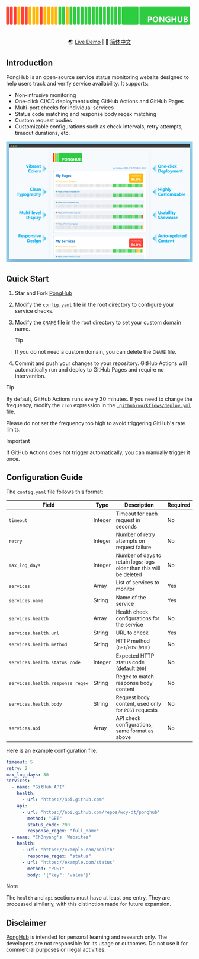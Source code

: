 # [![PongHub](static/band.png)](https://health.ch3nyang.top)

<div align="center">

🌏 [Live Demo](https://health.ch3nyang.top) | 📖 [简体中文](README_CN.md)

</div>

## Introduction

PongHub is an open-source service status monitoring website designed to help users track and verify service availability. It supports:

- Non-intrusive monitoring
- One-click CI/CD deployment using GitHub Actions and GitHub Pages
- Multi-port checks for individual services
- Status code matching and response body regex matching
- Custom request bodies
- Customizable configurations such as check intervals, retry attempts, timeout durations, etc.

![Browser Screenshot](static/browser.png)

## Quick Start

1. Star and Fork [PongHub](https://github.com/WCY-dt/ponghub)

2. Modify the [`config.yaml`](config.yaml) file in the root directory to configure your service checks.

3. Modify the [`CNAME`](CNAME) file in the root directory to set your custom domain name.
   
   > [!TIP]
   > If you do not need a custom domain, you can delete the `CNAME` file.

4. Commit and push your changes to your repository. GitHub Actions will automatically run and deploy to GitHub Pages and require no intervention.

> [!TIP]
> By default, GitHub Actions runs every 30 minutes. If you need to change the frequency, modify the `cron` expression in the [`.github/workflows/deploy.yml`](.github/workflows/deploy.yml) file.
> 
> Please do not set the frequency too high to avoid triggering GitHub's rate limits.

> [!IMPORTANT]
> If GitHub Actions does not trigger automatically, you can manually trigger it once.

## Configuration Guide

The `config.yaml` file follows this format:

| Field                     | Type   | Description                                      | Required |
|---------------------------|--------|--------------------------------------------------|----------|
| `timeout`                 | Integer| Timeout for each request in seconds              | No       |
| `retry`                   | Integer| Number of retry attempts on request failure      | No       |
| `max_log_days`            | Integer| Number of days to retain logs; logs older than this will be deleted | No       |
| `services`                | Array  | List of services to monitor                      | Yes      |
| `services.name`           | String | Name of the service                              | Yes      |
| `services.health`         | Array  | Health check configurations for the service      | No       |
| `services.health.url`     | String | URL to check                                     | Yes      |
| `services.health.method`  | String | HTTP method (`GET`/`POST`/`PUT`)                 | No       |
| `services.health.status_code` | Integer | Expected HTTP status code (default `200`)       | No       |
| `services.health.response_regex` | String | Regex to match response body content            | No       |
| `services.health.body`    | String | Request body content, used only for `POST` requests | No       |
| `services.api`            | Array  | API check configurations, same format as above   | No       |

Here is an example configuration file:

```yaml
timeout: 5
retry: 2
max_log_days: 30
services:
  - name: "GitHub API"
    health:
      - url: "https://api.github.com"
    api:
      - url: "https://api.github.com/repos/wcy-dt/ponghub"
        method: "GET"
        status_code: 200
        response_regex: "full_name"
  - name: "Ch3nyang's  Websites"
    health:
      - url: "https://example.com/health"
        response_regex: "status"
      - url: "https://example.com/status"
        method: "POST"
        body: '{"key": "value"}'
```

> [!NOTE]
> The `health` and `api` sections must have at least one entry. They are processed similarly, with this distinction made for future expansion.

## Disclaimer

[PongHub](https://github.com/WCY-dt/ponghub) is intended for personal learning and research only. The developers are not responsible for its usage or outcomes. Do not use it for commercial purposes or illegal activities.
